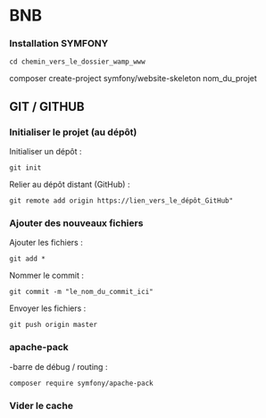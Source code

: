 # BNB

### Installation SYMFONY

```
cd chemin_vers_le_dossier_wamp_www
```
composer create-project symfony/website-skeleton nom_du_projet
## GIT / GITHUB

### Initialiser le projet (au dépôt)

Initialiser un dépôt :
```
git init
```
Relier au dépôt distant (GitHub) :
```
git remote add origin https://lien_vers_le_dépôt_GitHub"
```
### Ajouter des nouveaux fichiers

Ajouter les fichiers :
```
git add *
```
Nommer le commit :
```
git commit -m "le_nom_du_commit_ici"
```
Envoyer les fichiers :
```
git push origin master
```


### apache-pack
-barre de débug  / routing :
```
composer require symfony/apache-pack

```
### Vider le cache 
